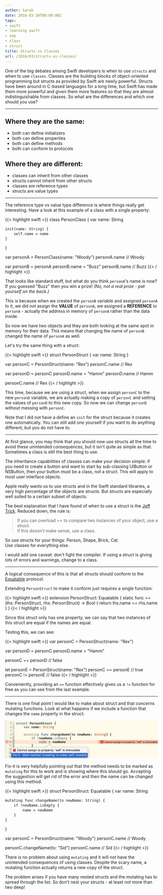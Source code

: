 ```yaml
---
author: Sarah
date: 2016-03-30T00:00:00Z
tags:
- swift
- learning swift
- oop
- class
- struct
title: Structs vs Classes
url: /2016/03/structs-vs-classes/
---
```


One of the big debates among Swift developers is when to use `structs` and when
to use `classes`. Classes are the building blocks of object-oriented programming
but structs as provided by Swift are newly powerful. Structs have been around in
C-based languages for a long time, but Swift has made them more powerful and
given them more features so that they are almost indistinguishable from classes.
So what are the differences and which one should you use?

---

## Where they are the same:

* both can define initializers
* both can define properties
* both can define methods
* both can conform to protocols

## Where they are different:

* classes can inherit from other classes
* structs cannot inherit from other structs
* classes are reference types
* structs are value types

---

The reference type vs value type difference is where things really get
interesting. Have a look at this example of a class with a single property:

{{< highlight swift >}} class PersonClass { var name: String

    init(name: String) {
        self.name = name
    }

}

var personA = PersonClass(name: "Woody") personA.name // Woody

var personB = personA personB.name = "Buzz" personB.name // Buzz {{< /
highlight >}}

That looks like standard stuff, but what do you think `personA`'s name is now?
If you guessed "Buzz" then you win a prize! _(No, not a real prize - pat
yourself on the back.)_

This is because when we created the `personB` variable and assigned `personA` to
it, we did not assign the **VALUE** of `personA`, we assigned a **REFERENCE** to
`personA` - actually the address in memory of `personA` rather than the data
inside.

So now we have two objects and they are both looking at the same spot in memory
for their data. This means that changing the name of `personB` changed the name
of `personA` as well.

Let's try the same thing with a struct:

{{< highlight swift >}} struct PersonStruct { var name: String }

var personC = PersonStruct(name: "Rex") personC.name // Rex

var personD = personC personD.name = "Hamm" personD.name // Hamm

personC.name // Rex {{< / highlight >}}

This time, because we are using a struct, when we assign `personC` to the new
`personD` variable, we are actually making a copy of `personC` and setting the
values of `personD` to this new copy. So now we can change `personD` without
messing with `personC`.

Note that I did not have a define an `init` for the struct because it creates
one automatically. You can still add one yourself if you want to do anything
different, but you do not have to.

---

At first glance, you may think that you should now use structs all the time to
avoid these unintended consequences, but it isn't quite as simple as that.
Sometimes a class is still the best thing to use.

The inheritance capabilities of classes can make your decision simple: if you
need to create a button and want to start by sub-classing UIButton or NSButton,
then your button must be a class, not a struct. This will apply to most user
interface objects.

Apple really wants us to use structs and in the Swift standard libraries, a very
high percentage of the objects are structs. But structs are especially well
suited to a certain subset of objects.

The best explanation that I have found of when to use a struct is the [Jeff
Trick][1]. Reduced down, the rule is:

> If you can overload == to compare two instances of your object, use a struct.
> <br> If this doesn't make sense, use a class.

So use structs for your things: Person, Shape, Brick, Cat. <br> Use classes for
everything else.

I would add one caveat: don't fight the compiler. If using a struct is giving
lots of errors and warnings, change to a class.

---

A logical consequence of this is that all structs should conform to the
[Equatable][2] protocol.

Extending `PersonStruct` to make it conform just requires a single function:

{{< highlight swift >}} extension PersonStruct: Equatable { static func == (lhs:
PersonStruct, rhs: PersonStruct) -> Bool { return lhs.name == rhs.name } } {{< /
highlight >}}

Since this struct only has one property, we can say that two instances of this
struct are equal if the names are equal.

Testing this, we can see:

{{< highlight swift >}} var personC = PersonStruct(name: "Rex")

var personD = personC personD.name = "Hamm"

personC == personD // false

let personE = PersonStruct(name: "Rex") personC == personE // true personC !=
personE // false {{< / highlight >}}

Conveniently, providing an `==` function effectively gives us a `!=` function
for free as you can see from the last example.

---

There is one final point I would like to make about struct and that concerns
mutating functions. Look at what happens if we include a function that changes
the `name` property in the struct:

![Mutating error][3]

Fix-it is very helpfully pointing out that the method needs to be marked as
`mutating` for this to work and is showing where this should go. Accepting the
suggestion will get rid of the error and then the name can be changed using this
method.

{{< highlight swift >}} struct PersonStruct: Equatable { var name: String

    mutating func changeName(to newName: String) {
        if !newName.isEmpty {
            name = newName
        }
    }

}

var personC = PersonStruct(name: "Woody") personC.name // Woody

personC.changeName(to: "Sid") personC.name // Sid {{< / highlight >}}

There is no problem about using `mutating` and it will not have the unintended
consequences of using classes. Despite the scary name, a mutating function
actually returns a new copy of the struct.

The problem arises if you have many nested structs and the mutating has to
spread through the list. So don't nest your structs - at least not more than two
deep!

[1]: http://faq.sealedabstract.com/structs_or_classes/#an-alternative-hypothesis
[2]: http://swiftdoc.org/v2.2/protocol/Equatable/
[3]: /images/mutating.png
